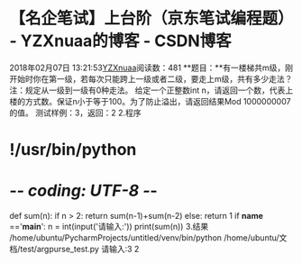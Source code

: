 # 【名企笔试】上台阶（京东笔试编程题） - YZXnuaa的博客 - CSDN博客
2018年02月07日 13:21:53[YZXnuaa](https://me.csdn.net/YZXnuaa)阅读数：481
**题目：**有一楼梯共m级，刚开始时你在第一级，若每次只能跨上一级或者二级，要走上m级，共有多少走法？注：规定从一级到一级有0种走法。
给定一个正整数int n，请返回一个数，代表上楼的方式数。保证n小于等于100。为了防止溢出，请返回结果Mod 1000000007的值。
测试样例：3，返回：2
2.程序
# !/usr/bin/python
# -*- coding: UTF-8 -*-
def sum(n):
    if n > 2:
        return sum(n-1)+sum(n-2)
    else:
        return 1
if __name__ =='__main__':
    n = int(input('请输入:'))
    print(sum(n))
3.结果
/home/ubuntu/PycharmProjects/untitled/venv/bin/python /home/ubuntu/文档/test/argpurse_test.py
请输入:3
2
